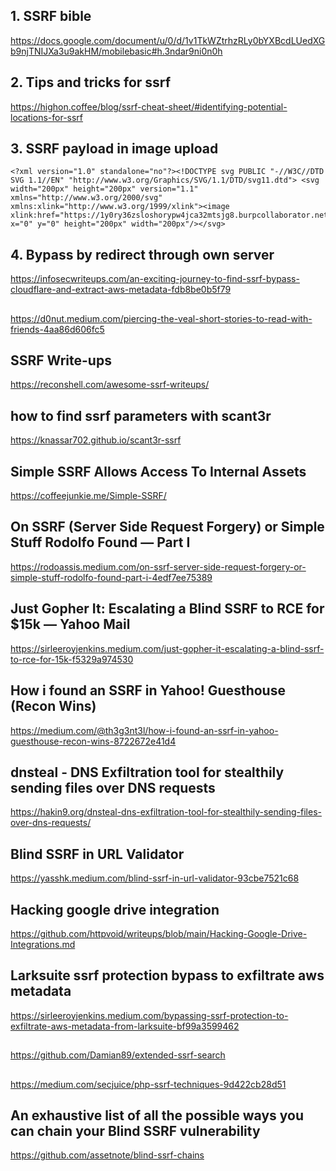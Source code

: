 ## 1. SSRF bible
https://docs.google.com/document/u/0/d/1v1TkWZtrhzRLy0bYXBcdLUedXGb9njTNIJXa3u9akHM/mobilebasic#h.3ndar9ni0n0h


## 2. Tips and tricks for ssrf
https://highon.coffee/blog/ssrf-cheat-sheet/#identifying-potential-locations-for-ssrf

## 3. SSRF payload in image upload
```
<?xml version="1.0" standalone="no"?><!DOCTYPE svg PUBLIC "-//W3C//DTD SVG 1.1//EN" "http://www.w3.org/Graphics/SVG/1.1/DTD/svg11.dtd"> <svg width="200px" height="200px" version="1.1" xmlns="http://www.w3.org/2000/svg" xmlns:xlink="http://www.w3.org/1999/xlink"><image xlink:href="https://1y0ry36zsloshorypw4jca32mtsjg8.burpcollaborator.net/" x="0" y="0" height="200px" width="200px"/></svg>
```

## 4. Bypass by redirect through own server
https://infosecwriteups.com/an-exciting-journey-to-find-ssrf-bypass-cloudflare-and-extract-aws-metadata-fdb8be0b5f79


##
https://d0nut.medium.com/piercing-the-veal-short-stories-to-read-with-friends-4aa86d606fc5


## SSRF Write-ups
https://reconshell.com/awesome-ssrf-writeups/

## how to find ssrf parameters with scant3r
https://knassar702.github.io/scant3r-ssrf


## Simple SSRF Allows Access To Internal Assets
https://coffeejunkie.me/Simple-SSRF/

## On SSRF (Server Side Request Forgery) or Simple Stuff Rodolfo Found — Part I
https://rodoassis.medium.com/on-ssrf-server-side-request-forgery-or-simple-stuff-rodolfo-found-part-i-4edf7ee75389

## Just Gopher It: Escalating a Blind SSRF to RCE for $15k — Yahoo Mail
https://sirleeroyjenkins.medium.com/just-gopher-it-escalating-a-blind-ssrf-to-rce-for-15k-f5329a974530

## How i found an SSRF in Yahoo! Guesthouse (Recon Wins)
https://medium.com/@th3g3nt3l/how-i-found-an-ssrf-in-yahoo-guesthouse-recon-wins-8722672e41d4

## dnsteal - DNS Exfiltration tool for stealthily sending files over DNS requests
https://hakin9.org/dnsteal-dns-exfiltration-tool-for-stealthily-sending-files-over-dns-requests/

## Blind SSRF in URL Validator
https://yasshk.medium.com/blind-ssrf-in-url-validator-93cbe7521c68

## Hacking google drive integration
https://github.com/httpvoid/writeups/blob/main/Hacking-Google-Drive-Integrations.md

## Larksuite ssrf protection bypass to exfiltrate aws metadata
https://sirleeroyjenkins.medium.com/bypassing-ssrf-protection-to-exfiltrate-aws-metadata-from-larksuite-bf99a3599462

## 
https://github.com/Damian89/extended-ssrf-search

## 
https://medium.com/secjuice/php-ssrf-techniques-9d422cb28d51


## An exhaustive list of all the possible ways you can chain your Blind SSRF vulnerability
https://github.com/assetnote/blind-ssrf-chains






